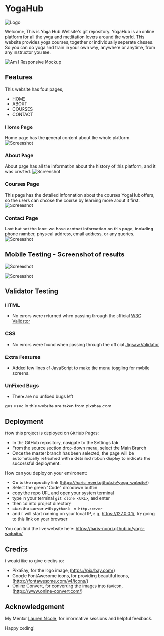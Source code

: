 # YogaHub

![Logo](https://github.com/Haris-Noori/yoga-website/blob/main/assets/img/logo-sm.png)

Welcome, This is Yoga Hub Website's git repository.
YogaHub is an online platform for all the yoga and meditation lovers around the world. This website provides yoga courses, together or individually seperate classes. So you can do yoga and train in your own way, anywhere or anytime, from any instructor you like.

![Am I Responsive Mockup](https://github.com/Haris-Noori/yoga-website/blob/main/assets/img/screenshots/AmIResponsive.png)

## Features
This website has four pages,
- HOME
- ABOUT
- COURSES
- CONTACT

### Home Page
Home page has the general content about the whole platform.
![Screenshot](https://github.com/Haris-Noori/yoga-website/blob/main/assets/img/screenshots/one.png)


### About Page
About page has all the information about the history of this platform, and it was created.
![Screenshot](https://github.com/Haris-Noori/yoga-website/blob/main/assets/img/screenshots/two.png)

### Courses Page
This page has the detailed information about the courses YogaHub offers, so the users can choose the course by learning more about it first.
![Screenshot](https://github.com/Haris-Noori/yoga-website/blob/main/assets/img/screenshots/three.png)

### Contact Page
Last but not the least we have contact information on this page, including phone number, physical address, email address, or any queries.
![Screenshot](https://github.com/Haris-Noori/yoga-website/blob/main/assets/img/screenshots/four.png)

## Mobile Testing - Screenshot of results
![Screenshot](https://github.com/Haris-Noori/yoga-website/blob/main/assets/img/screenshots/five.png)



![Screenshot](https://github.com/Haris-Noori/yoga-website/blob/main/assets/img/screenshots/six.png)

## Validator Testing
### HTML
   - No errors were returned when passing through the official [W3C Validator](https://validator.w3.org/nu/?doc=https%3A%2F%2Fharis-noori.github.io%2Fyoga-website)

### CSS
   - No errors were found when passing through the official [Jigsaw Validator](https://jigsaw.w3.org/css-validator/validator?uri=https%3A%2F%2Fharis-noori.github.io%2Fyoga-website%2F&profile=css3svg&usermedium=all&warning=1&vextwarning=&lang=en)

### Extra Features
   - Added few lines of JavaScript to make the menu toggling for mobile screens.

### UnFixed Bugs
   - There are no unfixed bugs left

ges used in this website are taken from pixabay.com

## Deployment
How this project is deployed on GitHub Pages:
   - In the GitHub repository, navigate to the Settings tab
   - From the source section drop-down menu, select the Main Branch
   - Once the master branch has been selected, the page will be automatically refreshed with a detailed ribbon display to indicate the successful deployment.

How can you deploy on your environent:
   - Go to the repostiry link (https://haris-noori.github.io/yoga-website/)
   - Select the green "Code" dropdown button
   - copy the repo URL and open your system terminal
   - type in your terminal `git clone <URL>`, and enter
   - then cd into project directory
   - start the server with `python3 -m http.server`
   - and it will start running on your local IP, e.g, https://127.0.0.1/, try going to this link on your browser
     
You can find the live website here: https://haris-noori.github.io/yoga-website/


## Credits
I would like to give credits to:
   - PixaBay, for the logo image, (https://pixabay.com/)
   - Google FontAwesome icons, for providing beautiful icons, (https://fontawesome.com/v4/icons/)
   - Online Convert, for converting the images into favicon, (https://www.online-convert.com/)

## Acknowledgement
My Mentor [Lauren Nicole](https://www.linkedin.com/in/lauren-nicole-popich/), for informative sessions and helpful feedback.


Happy coding!
